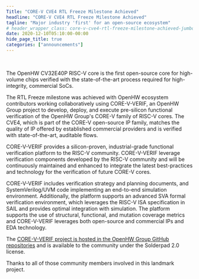 ```yaml
---
Title: "CORE-V CVE4 RTL Freeze Milestone Achieved"
headline: "CORE-V CVE4 RTL Freeze Milestone Achieved"
tagline: "Major industry 'first' for an open-source ecosystem"
# header_wrapper_class: core-v-cve4-rtl-freeze-milestone-achieved-jumbotron-class
date: 2020-12-10T05:10:00-00:00
hide_page_title: true
categories: ["announcements"]
---
```


<br />
 

The OpenHW CV32E40P RISC-V core is the first open-source core for high-volume chips verified with the state-of-the-art process required for high-integrity, commercial SoCs.

The RTL Freeze milestone was achieved with OpenHW ecosystem contributors working collaboratively using CORE-V-VERIF, an OpenHW Group project to develop, deploy, and execute pre-silicon functional verification of the OpenHW Group's CORE-V family of RISC-V cores. The CVE4, which is part of the CORE-V open-source IP family, matches the quality of IP offered by established commercial providers and is verified with state-of-the-art, auditable flows.

CORE-V-VERIF provides a silicon-proven, industrial-grade functional verification platform to the RISC-V community. CORE-V-VERIF leverage verification components developed by the RISC-V community and will be continuously maintained and enhanced to integrate the latest best-practices and technology for the verification of future CORE-V cores.

CORE-V-VERIF includes verification strategy and planning documents, and SystemVerilog/UVM code implementing an end-to-end simulation environment. Additionally, the platform supports an advanced SVA formal verification environment, which leverages the RISC-V ISA specification in SAIL and provides optimal integration with simulation. The platform supports the use of structural, functional, and mutation coverage metrics and CORE-V-VERIF leverages both open-source and commercial IPs and EDA technology.

The [CORE-V-VERIF project is hosted in the OpenHW Group GitHub repositories](https://github.com/openhwgroup/core-v-verif) and is available to the community under the Solderpad 2.0 license.

Thanks to all of those community members involved in this landmark project.